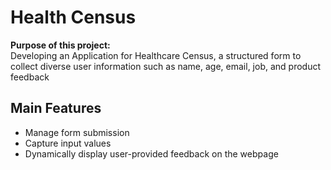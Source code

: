 <h1>Health Census</h1>

<p><strong>Purpose of this project:</strong><br>
Developing an Application for Healthcare Census, a structured form to collect diverse user information such as name, age, email, job, and product feedback</p>

<h2>Main Features</h2>

<ul>
<li>Manage form submission</li>
<li>Capture input values</li>
<li>Dynamically display user-provided feedback on the webpage</li>
</ul>
